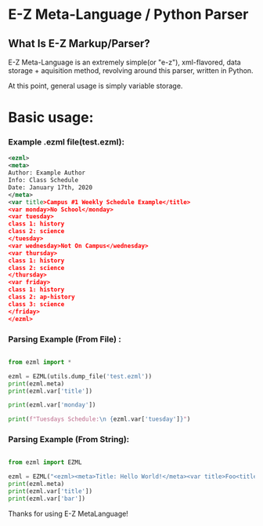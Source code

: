 # E-Z Meta-Language / Python Parser

## What Is E-Z Markup/Parser?
E-Z Meta-Language is an extremely simple(or "e-z"), xml-flavored, data storage + aquisition method, 
revolving around this parser, written in Python.

At this point, general usage is simply variable storage.

# Basic usage:


 

### Example .ezml file(test.ezml):

```xml
<ezml>
<meta>
Author: Example Author
Info: Class Schedule
Date: January 17th, 2020
</meta>
<var title>Campus #1 Weekly Schedule Example</title>
<var monday>No School</monday>
<var tuesday>
class 1: history
class 2: science
</tuesday>
<var wednesday>Not On Campus</wednesday>
<var thursday>
class 1: history
class 2: science
</thursday>
<var friday>
class 1: history
class 2: ap-history
class 3: science
</friday>
</ezml>

```


### Parsing Example (From File) :

```python

from ezml import *

ezml = EZML(utils.dump_file('test.ezml')) 
print(ezml.meta)
print(ezml.var['title'])

print(ezml.var['monday'])

print(f"Tuesdays Schedule:\n {ezml.var['tuesday']}")

```


### Parsing Example (From String):

```python

from ezml import EZML

ezml = EZML("<ezml><meta>Title: Hello World!</meta><var title>Foo<title><var bar>Hello World!</bar></ezml>") 
print(ezml.meta)
print(ezml.var['title'])
print(ezml.var['bar'])

```

Thanks for using E-Z MetaLanguage! 